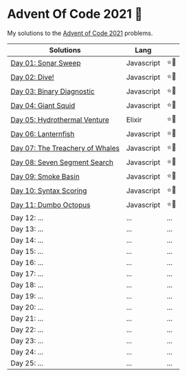 # Advent Of Code 2021 🎄

My solutions to the [Advent of Code 2021](https://adventofcode.com/2021) problems.

| Solutions                                | Lang       |      |
| ---------------------------------------- | ---------- | ---- |
| [Day 01: Sonar Sweep](./01/)             | Javascript | ⭐🌟 |
| [Day 02: Dive!](./02/)                   | Javascript | ⭐🌟 |
| [Day 03: Binary Diagnostic](./03/)       | Javascript | ⭐🌟 |
| [Day 04: Giant Squid](./04/)             | Javascript | ⭐🌟 |
| [Day 05: Hydrothermal Venture](./05/)    | Elixir     | ⭐🌟 |
| [Day 06: Lanternfish](./06/)             | Javascript | ⭐🌟 |
| [Day 07: The Treachery of Whales](./07/) | Javascript | ⭐🌟 |
| [Day 08: Seven Segment Search](./08/)    | Javascript | ⭐🌟 |
| [Day 09: Smoke Basin](./09/)             | Javascript | ⭐🌟 |
| [Day 10: Syntax Scoring](./10/)          | Javascript | ⭐🌟 |
| [Day 11: Dumbo Octopus](./11/)           | Javascript | ⭐🌟 |
| Day 12: ...                              | ...        | ...  |
| Day 13: ...                              | ...        | ...  |
| Day 14: ...                              | ...        | ...  |
| Day 15: ...                              | ...        | ...  |
| Day 16: ...                              | ...        | ...  |
| Day 17: ...                              | ...        | ...  |
| Day 18: ...                              | ...        | ...  |
| Day 19: ...                              | ...        | ...  |
| Day 20: ...                              | ...        | ...  |
| Day 21: ...                              | ...        | ...  |
| Day 22: ...                              | ...        | ...  |
| Day 23: ...                              | ...        | ...  |
| Day 24: ...                              | ...        | ...  |
| Day 25: ...                              | ...        | ...  |
